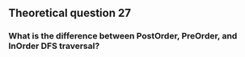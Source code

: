 ## Theoretical question 27

### What is the difference between PostOrder, PreOrder, and InOrder DFS traversal?
